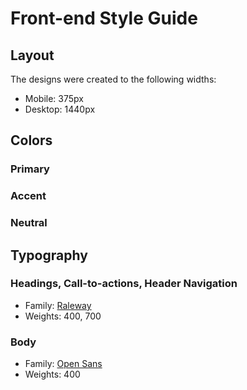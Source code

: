 # Front-end Style Guide

## Layout

The designs were created to the following widths:

- Mobile: 375px
- Desktop: 1440px

## Colors

### Primary



### Accent


### Neutral



## Typography

### Headings, Call-to-actions, Header Navigation

- Family: [Raleway]()
- Weights: 400, 700

### Body

- Family: [Open Sans](https://fonts.google.com/specimen/Open+Sans)
- Weights: 400